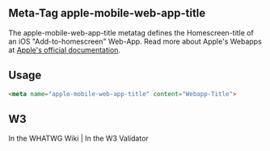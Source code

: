 ## Meta-Tag apple-mobile-web-app-title

The apple-mobile-web-app-title metatag defines the Homescreen-title of an iOS "Add-to-homescreen" Web-App. Read more about Apple's Webapps at [Apple's official documentation](https://developer.apple.com/library/safari/documentation/appleapplications/reference/SafariHTMLRef/Articles/MetaTags.html).

## Usage

````html
<meta name="apple-mobile-web-app-title" content="Webapp-Title">
````

## W3
<i class="fas fa-check"></i> In the WHATWG Wiki | <i class="fas fa-check"></i>  In the W3 Validator

